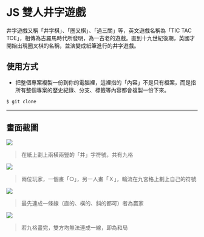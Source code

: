 # JS 雙人井字遊戲

井字遊戲又稱「井字棋」、「圈叉棋」、「過三關」等，英文遊戲名稱為「TIC TAC TOE」，相傳為古羅馬時代所發明，為一古老的遊戲。直到十九世紀後期，英國才開始出現圈叉棋的名稱，並演變成紙筆進行的井字遊戲。

## 使用方式
- 把整個專案複製一份到你的電腦裡，這裡指的「內容」不是只有檔案，而是指所有整個專案的歷史紀錄、分支、標籤等內容都會複製一份下來。
```sh
$ git clone
```

----

## 畫面截圖
![](https://i.imgur.com/DqRavHp.png)
> 在紙上劃上兩橫兩豎的「井」字符號，共有九格

![](https://i.imgur.com/ROyVgHz.png)
> 兩位玩家，一個畫「○」，另一人畫「Ｘ」，輪流在九宮格上劃上自己的符號

![](https://i.imgur.com/14Js5AW.png)
> 最先連成一條線（直的、橫的、斜的都可）者為贏家

![](https://i.imgur.com/fLNb47w.png)
> 若九格畫完，雙方均無法連成一線，即為和局
